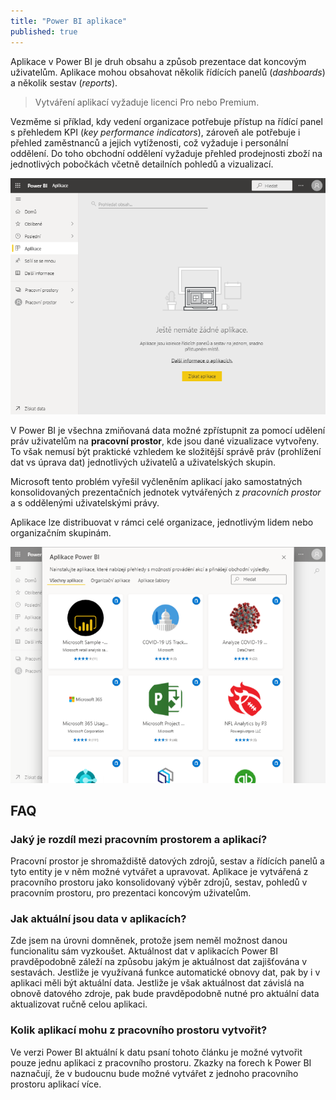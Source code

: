 ```yaml
---
title: "Power BI aplikace"
published: true
---
```


Aplikace v Power BI je druh obsahu a způsob prezentace dat koncovým uživatelům.
Aplikace mohou obsahovat několik řídících panelů (*dashboards*) a několik sestav (*reports*). 

> Vytváření aplikací vyžaduje licenci Pro nebo Premium.

Vezměme si příklad, kdy vedení organizace potřebuje přístup na řídící panel s přehledem KPI (*key performance indicators*), zároveň ale potřebuje i přehled zaměstnanců a jejich vytíženosti, což vyžaduje i personální oddělení.
Do toho obchodní oddělení vyžaduje přehled prodejnosti zboží na jednotlivých pobočkách včetně detailních pohledů a vizualizací.

![Záložka pro náhled instalovaných aplikací v Power BI](./images/power-bi-apps/power-bi-apps-01.png)

V Power BI je všechna zmiňovaná data možné zpřístupnit za pomocí udělení práv uživatelům na **pracovní prostor**, kde jsou dané vizualizace vytvořeny.
To však nemusí být praktické vzhledem ke složitější správě práv (prohlížení dat vs úprava dat) jednotlivých uživatelů a uživatelských skupin.

Microsoft tento problém vyřešil vyčleněním aplikací jako samostatných konsolidovaných prezentačních jednotek vytvářených z *pracovních prostor* a s oddělenými uživatelskými právy.

Aplikace lze distribuovat v rámci celé organizace, jednotlivým lidem nebo organizačním skupinám.

![Záložka pro náhled seznamu dostupných aplikací v Power BI](./images/power-bi-apps/power-bi-apps-02.png)

## FAQ

### Jaký je rozdíl mezi pracovním prostorem a aplikací?

Pracovní prostor je shromaždiště datových zdrojů, sestav a řídících panelů a tyto entity je v něm možné vytvářet a upravovat.
Aplikace je vytvářená z pracovního prostoru jako konsolidovaný výběr zdrojů, sestav, pohledů v pracovním prostoru, pro prezentaci koncovým uživatelům.

### Jak aktuální jsou data v aplikacích?

Zde jsem na úrovni domněnek, protože jsem neměl možnost danou funcionalitu sám vyzkoušet.
Aktuálnost dat v aplikacích Power BI pravděpodobně záleží na způsobu jakým je aktuálnost dat zajišťována v sestavách.
Jestliže je využívaná funkce automatické obnovy dat, pak by i v aplikaci měli být aktuální data.
Jestliže je však aktuálnost dat závislá na obnově datového zdroje, pak bude pravděpodobně nutné pro aktuální data aktualizovat ručně celou aplikaci.

### Kolik aplikací mohu z pracovního prostoru vytvořit?

Ve verzi Power BI aktuální k datu psaní tohoto článku je možné vytvořit pouze jednu aplikaci z pracovního prostoru.
Zkazky na forech k Power BI naznačují, že v budoucnu bude možné vytvářet z jednoho pracovního prostoru aplikací více.

[01]: https://docs.microsoft.com/cs-cz/power-bi/consumer/end-user-apps
[02]: https://powerbi.microsoft.com/en-us/blog/distribute-to-large-audiences-with-power-bi-apps/
[03]: https://docs.microsoft.com/en-us/power-bi/connect-data/refresh-data
[04]: https://docs.microsoft.com/en-us/power-bi/create-reports/desktop-automatic-page-refresh
